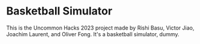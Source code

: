 # Basketball Simulator

This is the Uncommon Hacks 2023 project made by Rishi Basu, Victor Jiao, Joachim Laurent, and Oliver Fong.
It's a basketball simulator, dummy. 
